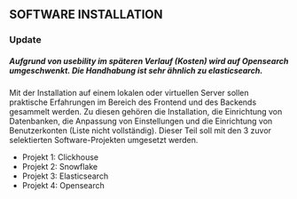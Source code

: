 ## SOFTWARE INSTALLATION

### Update

##### Aufgrund von usebility im späteren Verlauf (Kosten) wird auf Opensearch umgeschwenkt. Die Handhabung ist sehr ähnlich zu elasticsearch.



Mit der Installation auf einem lokalen oder virtuellen Server sollen praktische Erfahrungen im Bereich des Frontend und des Backends gesammelt werden. Zu diesen gehören die Installation, die Einrichtung von Datenbanken, die Anpassung von Einstellungen und die Einrichtung von Benutzerkonten (Liste nicht vollständig). Dieser Teil soll mit den 3 zuvor selektierten Software-Projekten umgesetzt werden.
  - Projekt 1: Clickhouse
  - Projekt 2: Snowflake
  - Projekt 3: Elasticsearch
  - Projekt 4: Opensearch

